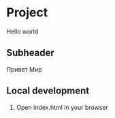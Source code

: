 # Project


Hello world

## Subheader

Привет Мир

## Local development

1. Open index.html in your browser
